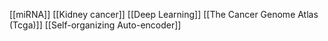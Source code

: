 [[miRNA]]
[[Kidney cancer]]
[[Deep Learning]]
[[The Cancer Genome Atlas (Tcga)]]
[[Self-organizing Auto-encoder]]
